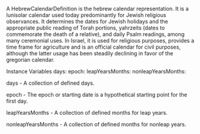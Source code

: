 A HebrewCalendarDefinition is the hebrew calendar representation. It is a lunisolar calendar used today predominantly for Jewish religious observances. It determines the dates for Jewish holidays and the appropriate public reading of Torah portions, yahrzeits (dates to commemorate the death of a relative), and daily Psalm readings, among many ceremonial uses. In Israel, it is used for religious purposes, provides a time frame for agriculture and is an official calendar for civil purposes, although the latter usage has been steadily declining in favor of the gregorian calendar.

Instance Variables
	days:					<Collection>
	epoch:					<Number>
	leapYearsMonths:		<Collection>
	nonleapYearsMonths:	<Collection>

days
	- A collection of defined days.

epoch
	- The epoch or starting date is a hypothetical starting point for the first day.

leapYearsMonths
	- A collection of defined months for leap years.

nonleapYearsMonths
	- A collection of defined months for nonleap years.
